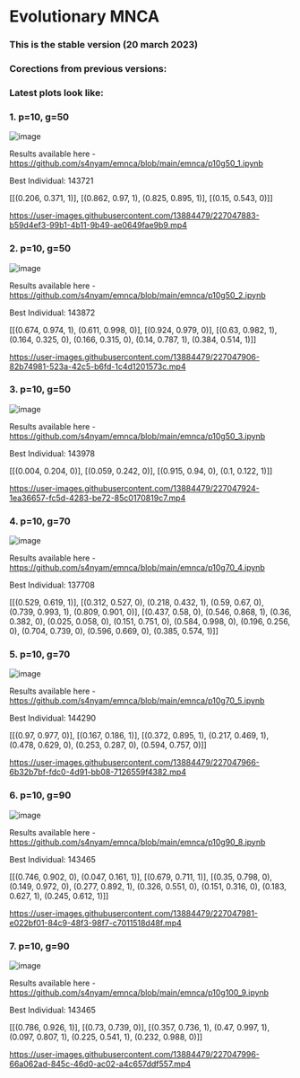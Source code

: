 # Evolutionary MNCA

### This is the stable version (20 march 2023)

### Corections from previous versions:


### Latest plots look like:

### 1. p=10, g=50
![image](https://user-images.githubusercontent.com/13884479/226743350-0bd142f8-4608-4720-bdb5-d5cb936d3596.png)

Results available here - https://github.com/s4nyam/emnca/blob/main/emnca/p10g50_1.ipynb

Best Individual: 143721

[[(0.206, 0.371, 1)], [(0.862, 0.97, 1), (0.825, 0.895, 1)], [(0.15, 0.543, 0)]] 


https://user-images.githubusercontent.com/13884479/227047883-b59d4ef3-99b1-4b11-9b49-ae0649fae9b9.mp4



### 2. p=10, g=50
![image](https://user-images.githubusercontent.com/13884479/226743726-6298ad2d-61d7-4cd5-a5b6-a253789dd4f1.png)

Results available here - https://github.com/s4nyam/emnca/blob/main/emnca/p10g50_2.ipynb

Best Individual: 143872

[[(0.674, 0.974, 1), (0.611, 0.998, 0)], [(0.924, 0.979, 0)], [(0.63, 0.982, 1), (0.164, 0.325, 0), (0.166, 0.315, 0), (0.14, 0.787, 1), (0.384, 0.514, 1)]]


https://user-images.githubusercontent.com/13884479/227047906-82b74981-523a-42c5-b6fd-1c4d1201573c.mp4




### 3. p=10, g=50
![image](https://user-images.githubusercontent.com/13884479/226743864-a4284edb-4f09-4411-b14d-639d257bddf0.png)

Results available here - https://github.com/s4nyam/emnca/blob/main/emnca/p10g50_3.ipynb

Best Individual: 143978

[[(0.004, 0.204, 0)], [(0.059, 0.242, 0)], [(0.915, 0.94, 0), (0.1, 0.122, 1)]]


https://user-images.githubusercontent.com/13884479/227047924-1ea36657-fc5d-4283-be72-85c0170819c7.mp4



### 4. p=10, g=70
![image](https://user-images.githubusercontent.com/13884479/226744154-bd42f503-fd97-4801-be8d-c6e438834495.png)

Results available here - https://github.com/s4nyam/emnca/blob/main/emnca/p10g70_4.ipynb

Best Individual: 137708

[[(0.529, 0.619, 1)], [(0.312, 0.527, 0), (0.218, 0.432, 1), (0.59, 0.67, 0), (0.739, 0.993, 1), (0.809, 0.901, 0)], [(0.437, 0.58, 0), (0.546, 0.868, 1), (0.36, 0.382, 0), (0.025, 0.058, 0), (0.151, 0.751, 0), (0.584, 0.998, 0), (0.196, 0.256, 0), (0.704, 0.739, 0), (0.596, 0.669, 0), (0.385, 0.574, 1)]]


### 5. p=10, g=70
![image](https://user-images.githubusercontent.com/13884479/226744458-85b0c7ff-bb68-4357-b1ab-182da8677750.png)

Results available here - https://github.com/s4nyam/emnca/blob/main/emnca/p10g70_5.ipynb

Best Individual: 144290

[[(0.97, 0.977, 0)], [(0.167, 0.186, 1)], [(0.372, 0.895, 1), (0.217, 0.469, 1), (0.478, 0.629, 0), (0.253, 0.287, 0), (0.594, 0.757, 0)]]


https://user-images.githubusercontent.com/13884479/227047966-6b32b7bf-fdc0-4d91-bb08-7126559f4382.mp4




### 6. p=10, g=90
![image](https://user-images.githubusercontent.com/13884479/226744615-057397b3-411a-4f42-9df5-8aac3ab9de6f.png)

Results available here - https://github.com/s4nyam/emnca/blob/main/emnca/p10g90_8.ipynb

Best Individual: 143465

[[(0.746, 0.902, 0), (0.047, 0.161, 1)], [(0.679, 0.711, 1)], [(0.35, 0.798, 0), (0.149, 0.972, 0), (0.277, 0.892, 1), (0.326, 0.551, 0), (0.151, 0.316, 0), (0.183, 0.627, 1), (0.245, 0.612, 1)]]


https://user-images.githubusercontent.com/13884479/227047981-e022bf01-84c9-48f3-98f7-c7011518d48f.mp4




### 7. p=10, g=90
![image](https://user-images.githubusercontent.com/13884479/226744815-3444cc99-e44a-4569-ad66-767e5d2a76c8.png)

Results available here - https://github.com/s4nyam/emnca/blob/main/emnca/p10g100_9.ipynb

Best Individual: 143465

[[(0.786, 0.926, 1)], [(0.73, 0.739, 0)], [(0.357, 0.736, 1), (0.47, 0.997, 1), (0.097, 0.807, 1), (0.225, 0.541, 1), (0.232, 0.988, 0)]]



https://user-images.githubusercontent.com/13884479/227047996-66a062ad-845c-46d0-ac02-a4c657ddf557.mp4



